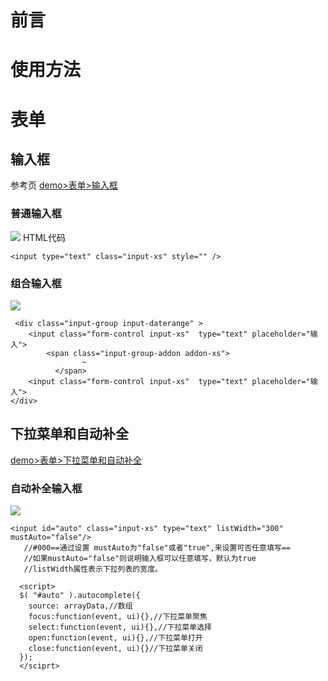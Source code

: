 
# 前言

# 使用方法



# 表单

## 输入框
参考页 [demo>表单>输入框][1]

### 普通输入框
![][2]
HTML代码

``` html?linenums
<input type="text" class="input-xs" style="" />
```
### 组合输入框
![][3]
```html?linenums
 <div class="input-group input-daterange" >
  	<input class="form-control input-xs"  type="text" placeholder="输入">
  		<span class="input-group-addon addon-xs">
                ~
          </span>
  	<input class="form-control input-xs"  type="text" placeholder="输入">
</div>
```

## 下拉菜单和自动补全
[demo>表单>下拉菜单和自动补全][4]
### 自动补全输入框
![][5]

``` html?linenums
<input id="auto" class="input-xs" type="text" listWidth="300" mustAuto="false"/>
   //#000==通过设置 mustAuto为"false"或者"true",来设置可否任意填写==
   //如果mustAuto="false"则说明输入框可以任意填写，默认为true
   //listWidth属性表示下拉列表的宽度。

  <script>
  $( "#auto" ).autocomplete({
    source: arrayData,//数组
    focus:function(event, ui){},//下拉菜单聚焦
    select:function(event, ui){},//下拉菜单选择
    open:function(event, ui){},//下拉菜单打开
    close:function(event, ui){}//下拉菜单关闭
  });
  </sciprt>
```









  [1]: http://tonyyang.cn/test/oa/main/#demo/form/input
  [2]: https://www.github.com/codertony/5i5j-document/raw/master/images/1513673749252.jpg
  [3]: https://www.github.com/codertony/5i5j-document/raw/master/images/1513673973879.jpg
  [4]: http://tonyyang.cn/test/oa/main/#demo/form/selectorAuto
  [5]: https://www.github.com/codertony/5i5j-document/raw/master/images/1513674183449.jpg